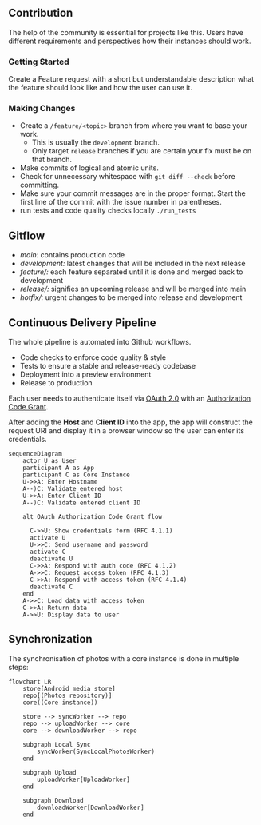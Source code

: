 ## Contribution
The help of the community is essential for projects like this. Users have different requirements and perspectives how their instances should work.

### Getting Started

Create a Feature request with a short but understandable description what the feature should look like and how the user can use it.

### Making Changes

* Create a `/feature/<topic>` branch from where you want to base your work.
    * This is usually the `development` branch.
    * Only target `release` branches if you are certain your fix must be on that branch.
* Make commits of logical and atomic units.
* Check for unnecessary whitespace with `git diff --check` before committing.
* Make sure your commit messages are in the proper format. Start the first
  line of the commit with the issue number in parentheses.
* run tests and code quality checks locally ```./run_tests```


## Gitflow
- *main:* contains production code
- *development:* latest changes that will be included in the next release
- *feature/:* each feature separated until it is done and merged back to development
- *release/:* signifies an upcoming release and will be merged into main
- *hotfix/:* urgent changes to be merged into release and development


## Continuous Delivery Pipeline
The whole pipeline is automated into Github workflows.

- Code checks to enforce code quality & style
- Tests to ensure a stable and release-ready codebase
- Deployment into a preview environment
- Release to production



Each user needs to authenticate itself via [OAuth 2.0](https://datatracker.ietf.org/doc/html/rfc6749) with an [Authorization Code Grant](https://www.oauth.com/oauth2-servers/server-side-apps/authorization-code/).

After adding the **Host** and **Client ID** into the app, the app will construct the request URI
and display it in a browser window so the user can enter its credentials.
```mermaid
sequenceDiagram
    actor U as User
    participant A as App
    participant C as Core Instance
    U->>A: Enter Hostname
    A--)C: Validate entered host
    U->>A: Enter Client ID
    A--)C: Validate entered client ID
    
    alt OAuth Authorization Code Grant flow
    
      C->>U: Show credentials form (RFC 4.1.1)
      activate U
      U->>C: Send username and password
      activate C
      deactivate U
      C->>A: Respond with auth code (RFC 4.1.2)
      A->>C: Request access token (RFC 4.1.3)
      C->>A: Respond with access token (RFC 4.1.4)
      deactivate C
    end
    A->>C: Load data with access token
    C->>A: Return data
    A->>U: Display data to user

```

## Synchronization

The synchronisation of photos with a core instance is done in multiple steps:

```mermaid
flowchart LR
    store[Android media store]
    repo[(Photos repository)]
    core((Core instance))

    store --> syncWorker --> repo
    repo --> uploadWorker --> core
    core --> downloadWorker --> repo
    
    subgraph Local Sync
        syncWorker(SyncLocalPhotosWorker)
    end

    subgraph Upload
        uploadWorker[UploadWorker]
    end 

    subgraph Download
        downloadWorker[DownloadWorker]
    end
```
